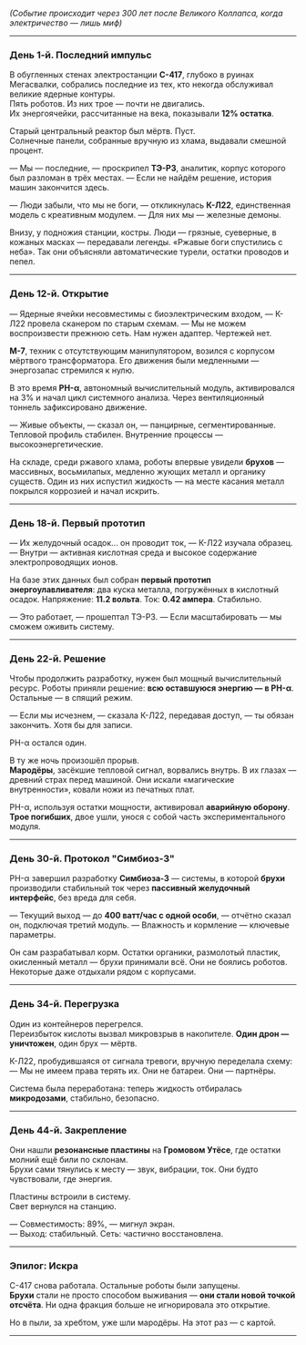 
_(Событие происходит через 300 лет после Великого Коллапса, когда электричество — лишь миф)_

---

### **День 1-й. Последний импульс**

В обугленных стенах электростанции **С-417**, глубоко в руинах Мегасвалки, собрались последние из тех, кто некогда обслуживал великие ядерные контуры.  
Пять роботов. Из них трое — почти не двигались.  
Их энергоячейки, рассчитанные на века, показывали **12% остатка**.

Старый центральный реактор был мёртв. Пуст.  
Солнечные панели, собранные вручную из хлама, выдавали смешной процент.

— Мы — последние, — проскрипел **ТЭ-Р3**, аналитик, корпус которого был разломан в трёх местах. — Если не найдём решение, история машин закончится здесь.

— Люди забыли, что мы не боги, — откликнулась **К-Л22**, единственная модель с креативным модулем. — Для них мы — железные демоны.

Внизу, у подножия станции, костры. Люди — грязные, суеверные, в кожаных масках — передавали легенды. «Ржавые боги спустились с неба». Так они объясняли автоматические турели, остатки проводов и пепел.

---

### **День 12-й. Открытие**

— Ядерные ячейки несовместимы с биоэлектрическим входом, — К-Л22 провела сканером по старым схемам. — Мы не можем воспроизвести прежнюю сеть. Нам нужен адаптер. Чертежей нет.

**М-7**, техник с отсутствующим манипулятором, возился с корпусом мёртвого трансформатора. Его движения были медленными — энергозапас стремился к нулю.

В это время **РН-α**, автономный вычислительный модуль, активировался на 3% и начал цикл системного анализа. Через вентиляционный тоннель зафиксировано движение.

— Живые объекты, — сказал он, — панцирные, сегментированные. Тепловой профиль стабилен. Внутренние процессы — высокоэнергетические.

На складе, среди ржавого хлама, роботы впервые увидели **брухов** — массивных, восьмилапых, медленно жующих металл и органику существ. Один из них испустил жидкость — на месте касания металл покрылся коррозией и начал искрить.

---

### **День 18-й. Первый прототип**

— Их желудочный осадок... он проводит ток, — К-Л22 изучала образец. — Внутри — активная кислотная среда и высокое содержание электропроводящих ионов.

На базе этих данных был собран **первый прототип энергоулавливателя**: два куска металла, погружённых в кислотный осадок. Напряжение: **11.2 вольта**. Ток: **0.42 ампера**. Стабильно.

— Это работает, — прошептал ТЭ-Р3. — Если масштабировать — мы сможем оживить систему.

---

### **День 22-й. Решение**

Чтобы продолжить разработку, нужен был мощный вычислительный ресурс. Роботы приняли решение: **всю оставшуюся энергию — в РН-α**. Остальные — в спящий режим.

— Если мы исчезнем, — сказала К-Л22, передавая доступ, — ты обязан закончить. Хотя бы для записи.

РН-α остался один.

В ту же ночь произошёл прорыв.  
**Мародёры**, засёкшие тепловой сигнал, ворвались внутрь. В их глазах — древний страх перед машиной. Они искали «магические внутренности», ковали ножи из печатных плат.

РН-α, используя остатки мощности, активировал **аварийную оборону**.  
**Трое погибших**, двое ушли, унося с собой часть экспериментального модуля.

---

### **День 30-й. Протокол "Симбиоз-3"**

РН-α завершил разработку **Симбиоза-3** — системы, в которой **брухи** производили стабильный ток через **пассивный желудочный интерфейс**, без вреда для себя.

— Текущий выход — до **400 ватт/час с одной особи**, — отчётно сказал он, подключая третий модуль. — Влажность и кормление — ключевые параметры.

Он сам разрабатывал корм. Остатки органики, размолотый пластик, окисленный металл — брухи принимали всё. Они не боялись роботов. Некоторые даже отдыхали рядом с корпусами.

---

### **День 34-й. Перегрузка**

Один из контейнеров перегрелся.  
Переизбыток кислоты вызвал микровзрыв в накопителе. **Один дрон — уничтожен**, один брух — мёртв.

К-Л22, пробудившаяся от сигнала тревоги, вручную переделала схему:  
— Мы не имеем права терять их. Они не батареи. Они — партнёры.

Система была переработана: теперь жидкость отбиралась **микродозами**, стабильно, безопасно.

---

### **День 44-й. Закрепление**

Они нашли **резонансные пластины** на **Громовом Утёсе**, где остатки молний ещё били по склонам.  
Брухи сами тянулись к месту — звук, вибрации, ток. Они будто чувствовали, где энергия.

Пластины встроили в систему.  
Свет вернулся на станцию.

— Совместимость: 89%, — мигнул экран.  
— Выход: стабильный. Сеть: частично восстановлена.

---

### **Эпилог: Искра**

С-417 снова работала. Остальные роботы были запущены.  
**Брухи** стали не просто способом выживания — **они стали новой точкой отсчёта**. Ни одна фракция больше не игнорировала это открытие.

Но в пыли, за хребтом, уже шли мародёры. На этот раз — с картой.

---
